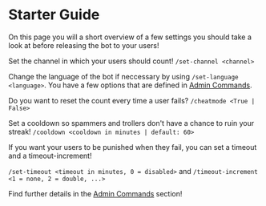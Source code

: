 # Starter Guide
On this page you will a short overview of a few settings you should take a look at before releasing the bot to your users!

Set the channel in which your users should count! `/set-channel <channel>`

Change the language of the bot if neccessary by using `/set-language <language>`. You have a few options that are defined in [Admin Commands](../commands/admin).

Do you want to reset the count every time a user fails? `/cheatmode <True | False>`

Set a cooldown so spammers and trollers don't have a chance to ruin your streak! `/cooldown <cooldown in minutes | default: 60>`

If you want your users to be punished when they fail, you can set a timeout and a timeout-increment!

`/set-timeout <timeout in minutes, 0 = disabled>` and `/timeout-increment <1 = none, 2 = double, ...>`

Find further details in the [Admin Commands](../commands/admin) section!
